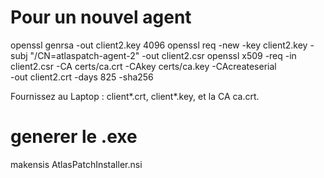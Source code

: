 # Pour un nouvel agent
openssl genrsa -out client2.key 4096
openssl req -new -key client2.key -subj "/CN=atlaspatch-agent-2" -out client2.csr
openssl x509 -req -in client2.csr -CA certs/ca.crt -CAkey certs/ca.key -CAcreateserial \
             -out client2.crt -days 825 -sha256

Fournissez au Laptop : client*.crt, client*.key, et la CA ca.crt.

# generer le .exe
makensis AtlasPatchInstaller.nsi